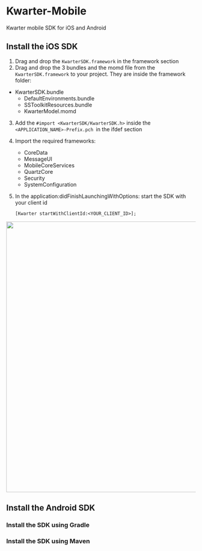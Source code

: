 # Kwarter-Mobile

Kwarter mobile SDK for iOS and Android

## Install the iOS SDK

1. Drag and drop the `KwarterSDK.framework` in the framework section
2. Drag and drop the 3 bundles and the momd file from the `KwarterSDK.framework` to your project. They are inside the framework folder:
  - KwarterSDK.bundle
	- DefaultEnvironments.bundle
	- SSToolkitResources.bundle
	- KwarterModel.momd
3. Add the `#import <KwarterSDK/KwarterSDK.h>` inside the `<APPLICATION_NAME>-Prefix.pch `in the ifdef section
4. Import the required frameworks:
	- CoreData
	- MessageUI
	- MobileCoreServices
	- QuartzCore
	- Security
	- SystemConfiguration
5. In the application:didFinishLaunchingWithOptions: start the SDK with your client id

	`[Kwarter startWithClientId:<YOUR_CLIENT_ID>];`

<img width=720 src="https://raw.github.com/kwarter/Kwarter-Mobile/master/iOS/sdk/0.9.0/Install.png" />

## Install the Android SDK

### Install the SDK using Gradle

### Install the SDK using Maven
